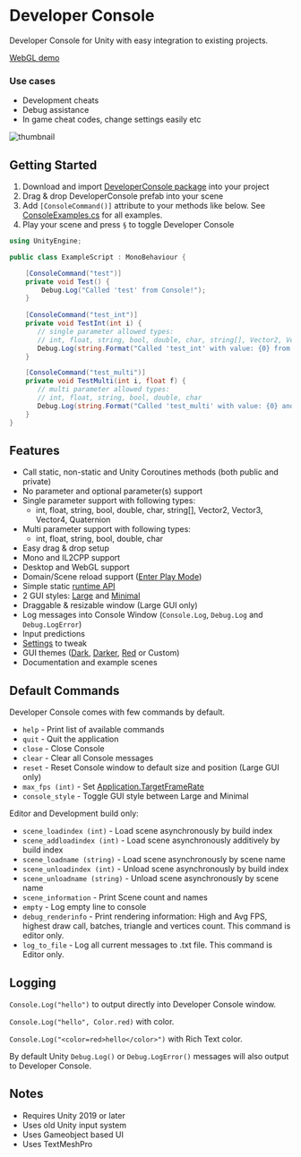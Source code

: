 # Developer Console

Developer Console for Unity with easy integration to existing projects.

[WebGL demo](https://anarkila.github.io/DeveloperConsole/Demo)

### Use cases 
- Development cheats
- Debug assistance
- In game cheat codes, change settings easily etc

![thumbnail](https://github.com/anarkila/DeveloperConsole/blob/main/Images/large_dark.PNG)

## Getting Started
1. Download and import [DeveloperConsole package](https://github.com/anarkila/DeveloperConsole/releases/download/v1.0.2/DeveloperConsole_1.0.2.unitypackage) into your project
2. Drag & drop DeveloperConsole prefab into your scene
3. Add ``[ConsoleCommand()]`` attribute to your methods like below. See [ConsoleExamples.cs](https://github.com/anarkila/DeveloperConsole/blob/main/Console/Assets/DeveloperConsole/Example%20scenes/Example%20scripts/ConsoleExamples.cs) for all examples. 
4. Play your scene and press ``§`` to toggle Developer Console

```C#
using UnityEngine;

public class ExampleScript : MonoBehaviour {

    [ConsoleCommand("test")]
    private void Test() {
        Debug.Log("Called 'test' from Console!");
    }
    
    [ConsoleCommand("test_int")]
    private void TestInt(int i) {
       // single parameter allowed types: 
       // int, float, string, bool, double, char, string[], Vector2, Vector3, Vector4, Quaternion
       Debug.Log(string.Format("Called 'test_int' with value: {0} from Console!", i));
    }

    [ConsoleCommand("test_multi")]
    private void TestMulti(int i, float f) {
       // multi parameter allowed types:
       // int, float, string, bool, double, char
       Debug.Log(string.Format("Called 'test_multi' with value: {0} and {1} from Console!", i, f));
    }
}
```

## Features

- Call static, non-static and Unity Coroutines methods (both public and private)
- No parameter and optional parameter(s) support
- Single parameter support with following types:
    - int, float, string, bool, double, char, string[], Vector2, Vector3, Vector4, Quaternion
- Multi parameter support with following types:
    - int, float, string, bool, double, char
- Easy drag & drop setup
- Mono and IL2CPP support
- Desktop and WebGL support
- Domain/Scene reload support ([Enter Play Mode](https://docs.unity3d.com/Manual/ConfigurableEnterPlayMode.html))
- Simple static [runtime API](https://github.com/anarkila/DeveloperConsole/blob/main/Console/Assets/DeveloperConsole/Scripts/Console.cs)
- 2 GUI styles: [Large](https://github.com/anarkila/DeveloperConsole/blob/main/Images/large_dark.PNG) and [Minimal](https://github.com/anarkila/DeveloperConsole/blob/main/Images/minimal.png)
- Draggable & resizable window (Large GUI only)
- Log messages into Console Window (``Console.Log``, ``Debug.Log`` and ``Debug.LogError``)
- Input predictions
- [Settings](https://github.com/anarkila/DeveloperConsole/blob/main/Images/settings.PNG) to tweak
- GUI themes ([Dark](https://github.com/anarkila/DeveloperConsole/blob/main/Images/large_dark.PNG), [Darker](https://github.com/anarkila/DeveloperConsole/blob/main/Images/large_darker.png), [Red](https://github.com/anarkila/DeveloperConsole/blob/main/Images/large_red.PNG) or Custom)
- Documentation and example scenes

## Default Commands
Developer Console comes with few commands by default.

* ``help`` - Print list of available commands
* ``quit`` - Quit the application
* ``close`` - Close Console
* ``clear`` - Clear all Console messages
* ``reset`` - Reset Console window to default size and position (Large GUI only)
* ``max_fps (int)`` - Set [Application.TargetFrameRate](https://docs.unity3d.com/ScriptReference/Application-targetFrameRate.html)
* ``console_style`` - Toggle GUI style between Large and Minimal

Editor and Development build only:

* ``scene_loadindex (int)`` - Load scene asynchronously by build index
* ``scene_addloadindex (int)`` - Load scene asynchronously additively by build index
* ``scene_loadname (string)`` - Load scene asynchronously by scene name
* ``scene_unloadindex (int)`` - Unload scene asynchronously by build index
* ``scene_unloadname (string)`` - Unload scene asynchronously by scene name
* ``scene_information`` - Print Scene count and names
* ``empty`` - Log empty line to console
* ``debug_renderinfo`` - Print rendering information: High and Avg FPS, highest draw call, batches, triangle and vertices count. This command is editor only.
* ``log_to_file`` - Log all current messages to .txt file. This command is Editor only.

## Logging
``Console.Log("hello")`` to output directly into Developer Console window. 

``Console.Log("hello", Color.red)`` with color.

``Console.Log("<color=red>hello</color>")`` with Rich Text color.

By default Unity ``Debug.Log()`` or ``Debug.LogError()`` messages will also output to Developer Console.

## Notes
- Requires Unity 2019 or later
- Uses old Unity input system
- Uses Gameobject based UI
- Uses TextMeshPro